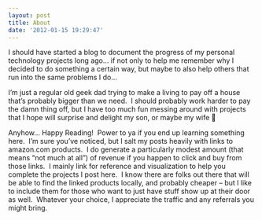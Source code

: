 ```yaml
---
layout: post
title: About
date: '2012-01-15 19:29:47'
---
```



I should have started a blog to document the progress of my personal technology projects long ago… if not only to help me remember why I decided to do something a certain way, but maybe to also help others that run into the same problems I do…

I’m just a regular old geek dad trying to make a living to pay off a house that’s probably bigger than we need.  I should probably work harder to pay the damn thing off, but I have too much fun messing around with projects that I hope will surprise and delight my son, or maybe my wife 🙂

Anyhow… Happy Reading!  Power to ya if you end up learning something here.  I’m sure you’ve noticed, but I salt my posts heavily with links to amazon.com products.  I do generate a particularly modest amount (that means “not much at all”) of revenue if you happen to click and buy from those links.  I mainly link for reference and visualization to help you complete the projects I post here.  I know there are folks out there that will be able to find the linked products locally, and probably cheaper – but I like to include them for those who want to just have stuff show up at their door as well.  Whatever your choice, I appreciate the traffic and any referrals you might bring.


